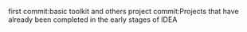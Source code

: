 first commit:basic toolkit and others
project commit:Projects that have already been completed in the early stages of IDEA